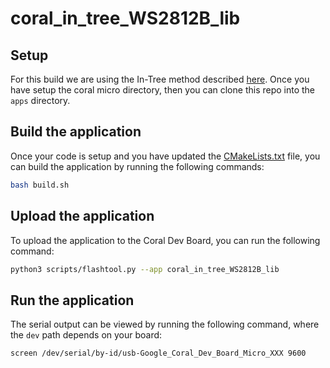 # coral_in_tree_WS2812B_lib


## Setup

For this build we are using the In-Tree method described [here](https://coral.ai/docs/dev-board-micro/freertos/#freertos-tasks).
Once you have setup the coral micro directory, then you can clone this repo into the `apps` directory.


## Build the application

Once your code is setup and you have updated the [CMakeLists.txt](CMakeLists.txt) file, you can build the application by running the following commands:

```bash
bash build.sh
```

## Upload the application

To upload the application to the Coral Dev Board, you can run the following command:

```bash
python3 scripts/flashtool.py --app coral_in_tree_WS2812B_lib
```

## Run the application

The serial output can be viewed by running the following command, where the `dev` path depends on your board:
```bash
screen /dev/serial/by-id/usb-Google_Coral_Dev_Board_Micro_XXX 9600
```

